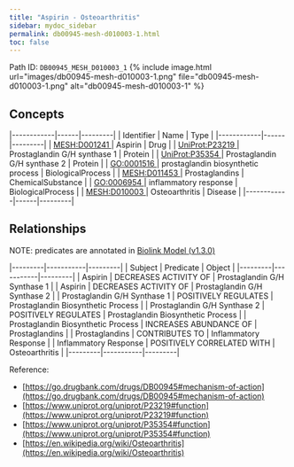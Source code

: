 ```yaml
---
title: "Aspirin - Osteoarthritis"
sidebar: mydoc_sidebar
permalink: db00945-mesh-d010003-1.html
toc: false 
---
```



Path ID: `DB00945_MESH_D010003_1`
{% include image.html url="images/db00945-mesh-d010003-1.png" file="db00945-mesh-d010003-1.png" alt="db00945-mesh-d010003-1" %}

## Concepts

|------------|------|---------|
| Identifier | Name | Type    |
|------------|------|---------|
| <a href="https://identifiers.org/MESH:D001241">MESH:D001241 </a> | Aspirin | Drug |
| <a href="https://identifiers.org/UniProt:P23219">UniProt:P23219 </a> | Prostaglandin G/H synthase 1 | Protein |
| <a href="https://identifiers.org/UniProt:P35354">UniProt:P35354 </a> | Prostaglandin G/H synthase 2 | Protein |
| <a href="https://identifiers.org/GO:0001516">GO:0001516 </a> | prostaglandin biosynthetic process | BiologicalProcess |
| <a href="https://identifiers.org/MESH:D011453">MESH:D011453 </a> | Prostaglandins | ChemicalSubstance |
| <a href="https://identifiers.org/GO:0006954">GO:0006954 </a> | inflammatory response | BiologicalProcess |
| <a href="https://identifiers.org/MESH:D010003">MESH:D010003 </a> | Osteoarthritis | Disease |
|------------|------|---------|

## Relationships


NOTE: predicates are annotated in <a href="https://github.com/biolink/biolink-model/releases/tag/v1.3.0">Biolink Model (v1.3.0)</a>

|---------|-----------|---------|
| Subject | Predicate | Object  |
|---------|-----------|---------|
| Aspirin | DECREASES ACTIVITY OF | Prostaglandin G/H Synthase 1 |
| Aspirin | DECREASES ACTIVITY OF | Prostaglandin G/H Synthase 2 |
| Prostaglandin G/H Synthase 1 | POSITIVELY REGULATES | Prostaglandin Biosynthetic Process |
| Prostaglandin G/H Synthase 2 | POSITIVELY REGULATES | Prostaglandin Biosynthetic Process |
| Prostaglandin Biosynthetic Process | INCREASES ABUNDANCE OF | Prostaglandins |
| Prostaglandins | CONTRIBUTES TO | Inflammatory Response |
| Inflammatory Response | POSITIVELY CORRELATED WITH | Osteoarthritis |
|---------|-----------|---------|

Reference: 
  - [https://go.drugbank.com/drugs/DB00945#mechanism-of-action](https://go.drugbank.com/drugs/DB00945#mechanism-of-action)
  - [https://www.uniprot.org/uniprot/P23219#function](https://www.uniprot.org/uniprot/P23219#function)
  - [https://www.uniprot.org/uniprot/P35354#function](https://www.uniprot.org/uniprot/P35354#function)
  - [https://en.wikipedia.org/wiki/Osteoarthritis](https://en.wikipedia.org/wiki/Osteoarthritis)
